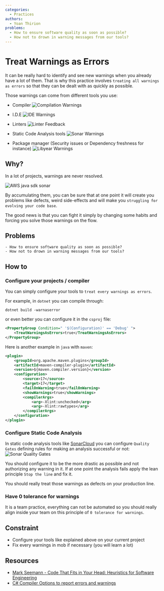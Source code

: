 ```yaml
---
categories:
  - Practices
authors:
  - Yoan Thirion
problems:
  - How to ensure software quality as soon as possible?
  - How not to drown in warning messages from our tools?
---
```


# Treat Warnings as Errors

It can be really hard to identify and see new warnings when you already have a lot of them.
That is why this practice involves `treating all warnings as errors` so that they can be dealt with as quickly as possible.

Those warnings can come from different tools you use:

- Compiler
  ![Compilation Warnings](/images/treat-warnings-as-errors/warnings.webp)
- I.D.E
  ![IDE Warnings](/images/treat-warnings-as-errors/rider-warnings.webp)

- Linters
  ![Linter Feedback](/images/treat-warnings-as-errors/sonarlint-feedback.webp)

- Static Code Analysis tools
  ![Sonar Warnings](/images/treat-warnings-as-errors/sonar-smells.webp)

- Package manager (Security issues or Dependency freshness for instance)
  ![Libyear Warnings](/images/treat-warnings-as-errors/libyear-warnings.webp)

## Why?

In a lot of projects, warnings are never resolved.

![AWS java sdk sonar](/images/treat-warnings-as-errors/aws-sonar.webp)

By accumulating them, you can be sure that at one point it will create you problems like defects, weird side-effects and will make you `struggling for evolving your code base`.

The good news is that you can fight it simply by changing some habits and forcing you solve those warnings on the flow.

## Problems

    - How to ensure software quality as soon as possible?
    - How not to drown in warning messages from our tools?

## How to

### Configure your projects / compiler

You can simply configure your tools to `treat every warnings as errors`.

For example, in `dotnet` you can compile through:

```shell
dotnet build -warnaserror
```

or even better you can configure it in the `csproj` file:

```xml
<PropertyGroup Condition=" '$(Configuration)' == 'Debug' ">
    <TreatWarningsAsErrors>true</TreatWarningsAsErrors>
</PropertyGroup>
```

Here is another example in `java` with `maven`:

```xml
<plugin>
    <groupId>org.apache.maven.plugins</groupId>
    <artifactId>maven-compiler-plugin</artifactId>
    <version>${maven.compiler.version}</version>
    <configuration>
        <source>17</source>
        <target>17</target>
        <failOnWarning>true</failOnWarning>
        <showWarnings>true</showWarnings>
        <compilerArgs>
            <arg>-Xlint:unchecked</arg>
            <arg>-Xlint:rawtypes</arg>
        </compilerArgs>
    </configuration>
</plugin>
```

### Configure Static Code Analysis

In static code analysis tools like [SonarCloud](https://sonarcloud.io/) you can configure `Quality Gates` defining rules for making an analysis successful or not:
![Sonar Quality Gates](/images/treat-warnings-as-errors/quality-gates.webp)

You should configure it to be the more drastic as possible and not authorizing any warning in it.
If at one point the analysis fails apply the lean principle `Stop the line` and fix it.

You should really treat those warnings as defects on your production line.

### Have 0 tolerance for warnings

It is a team practice, everything can not be automated so you should really align inside your team on this principle of `0 tolerance for warnings`.

## Constraint

- Configure your tools like explained above on your current project
- Fix every warnings in mob if necessary (you will learn a lot)

## Resources

- [Mark Seemann - Code That Fits in Your Head: Heuristics for Software Engineering](https://www.oreilly.com/library/view/code-that-fits/9780137464302/)
- [C# Compiler Options to report errors and warnings](https://learn.microsoft.com/en-us/dotnet/csharp/language-reference/compiler-options/errors-warnings)

